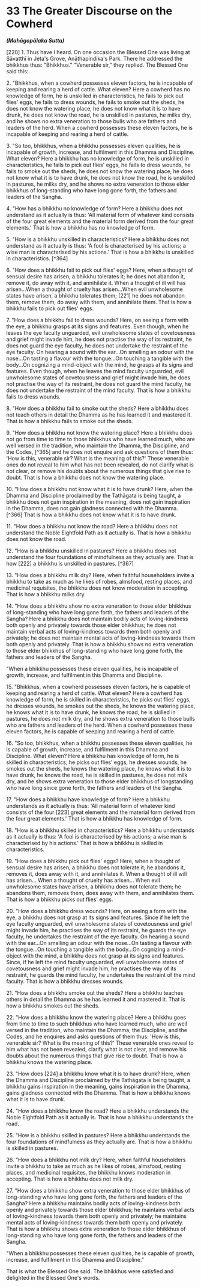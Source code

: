# 33 The Greater Discourse on the Cowherd
***(Mahāgopālaka Sutta)***

[220] 1. Thus have I heard. On one occasion the Blessed One was living at Sāvatthī in Jeta's Grove, Anāthapindika's Park. There he addressed the bhikkhus thus: "Bhikkhus." "Venerable sir," they replied. The Blessed One said this:

2\. "Bhikkhus, when a cowherd possesses eleven factors, he is incapable of keeping and rearing a herd of cattle. What eleven? Here a cowherd has no knowledge of form, he is unskilled in characteristics, he fails to pick out flies' eggs, he fails to dress wounds, he fails to smoke out the sheds, he does not know the watering place, he does not know what it is to have drunk, he does not know the road, he is unskilled in pastures, he milks dry, and he shows no extra veneration to those bulls who are fathers and leaders of the herd. When a cowherd possesses these eleven factors, he is incapable of keeping and rearing a herd of cattle.

3\. "So too, bhikkhus, when a bhikkhu possesses eleven qualities, he is incapable of growth, increase, and fulfilment in this Dhamma and Discipline. What eleven? Here a bhikkhu has no knowledge of form, he is unskilled in characteristics, he fails to pick out flies' eggs, he fails to dress wounds, he fails to smoke out the sheds, he does not know the watering place, he does not know what it is to have drunk, he does not know the road, he is unskilled in pastures, he milks dry, and he shows no extra veneration to those elder bhikkhus of long-standing who have long gone forth, the fathers and leaders of the Sangha.

4\. "How has a bhikkhu no knowledge of form? Here a bhikkhu does not understand as it actually is thus: 'All material form of whatever kind consists of the four great elements and the material form derived from the four great elements.' That is how a bhikkhu has no knowledge of form.

5\. "How is a bhikkhu unskilled in characteristics? Here a bhikkhu does not understand as it actually is thus: 'A fool is characterised by his actions; a wise man is characterised by his actions.' That is how a bhikkhu is unskilled in characteristics. [^364]

6\. "How does a bhikkhu fail to pick out flies' eggs? Here, when a thought of sensual desire has arisen, a bhikkhu tolerates it; he does not abandon it, remove it, do away with it, and annihilate it. When a thought of ill will has arisen...When a thought of cruelty has arisen...When evil unwholesome states have arisen, a bhikkhu tolerates them; [221] he does not abandon them, remove them, do away with them, and annihilate them. That is how a bhikkhu fails to pick out flies' eggs.

7\. "How does a bhikkhu fail to dress wounds? Here, on seeing a form with the eye, a bhikkhu grasps at its signs and features. Even though, when he leaves the eye faculty unguarded, evil unwholesome states of covetousness and grief might invade him, he does not practise the way of its restraint, he does not guard the eye faculty, he does not undertake the restraint of the eye faculty. On hearing a sound with the ear...On smelling an odour with the nose...On tasting a flavour with the tongue...On touching a tangible with the body...On cognizing a mind-object with the mind, he grasps at its signs and features. Even though, when he leaves the mind faculty unguarded, evil unwholesome states of covetousness and grief might invade him, he does not practise the way of its restraint, he does not guard the mind faculty, he does not undertake the restraint of the mind faculty. That is how a bhikkhu fails to dress wounds.

8\. "How does a bhikkhu fail to smoke out the sheds? Here a bhikkhu does not teach others in detail the Dhamma as he has learned it and mastered it. That is how a bhikkhu fails to smoke out the sheds.

9\. "How does a bhikkhu not know the watering place? Here a bhikkhu does not go from time to time to those bhikkhus who have learned much, who are well versed in the tradition, who maintain the Dhamma, the Discipline, and the Codes, [^365] and he does not enquire and ask questions of them thus: 'How is this, venerable sir? What is the meaning of this?' These venerable ones do not reveal to him what has not been revealed, do not clarify what is not clear, or remove his doubts about the numerous things that give rise to doubt. That is how a bhikkhu does
not know the watering place.

10\. "How does a bhikkhu not know what it is to have drunk? Here, when the Dhamma and Discipline proclaimed by the Tathāgata is being taught, a bhikkhu does not gain inspiration in the meaning, does not gain inspiration in the Dhamma, does not gain gladness connected with the Dhamma. [^366] That is how a bhikkhu does not know what it is to have drunk.

11\. "How does a bhikkhu not know the road? Here a bhikkhu does not understand the Noble Eightfold Path as it actually is. That is how a bhikkhu does not know the road.

12\. "How is a bhikkhu unskilled in pastures? Here a bhikkhu does not understand the four foundations of mindfulness as they actually are. That is how [222] a bhikkhu is unskilled in pastures. [^367]

13\. "How does a bhikkhu milk dry? Here, when faithful householders invite a bhikkhu to take as much as he likes of robes, almsfood, resting places, and medicinal requisites, the bhikkhu does not know moderation in accepting. That is how a bhikkhu milks dry.

14\. "How does a bhikkhu show no extra veneration to those elder bhikkhus of long-standing who have long gone forth, the fathers and leaders of the Sangha? Here a bhikkhu does not maintain bodily acts of loving-kindness both openly and privately towards those elder bhikkhus; he does not maintain verbal acts of loving-kindness towards them both openly and privately; he does not maintain mental acts of loving-kindness towards them both openly and privately. That is how a bhikkhu shows no extra veneration to those elder bhikkhus of long-standing who have long gone forth, the fathers and leaders of the Sangha.

"When a bhikkhu possesses these eleven qualities, he is incapable of growth, increase, and fulfilment in this Dhamma and Discipline.

15\. "Bhikkhus, when a cowherd possesses eleven factors, he is capable of keeping and rearing a herd of cattle. What eleven? Here a cowherd has knowledge of form, he is skilled in characteristics, he picks out flies' eggs, he dresses wounds, he smokes out the sheds, he knows the watering place, he knows what it is to have drunk, he knows the road, he is skilled in pastures, he does not milk dry, and he shows extra veneration to those bulls who are fathers and leaders of the herd. When a cowherd
possesses these eleven factors, he is capable of keeping and rearing a herd of cattle.

16\. "So too, bhikkhus, when a bhikkhu possesses these eleven qualities, he is capable of growth, increase, and fulfilment in this Dhamma and Discipline. What eleven? Here a bhikkhu has knowledge of form, he is skilled in characteristics, he picks out flies' eggs, he dresses wounds, he smokes out the sheds, he knows the watering place, he knows what it is to have drunk, he knows the road, he is skilled in pastures, he does not milk dry, and he shows extra veneration to those elder bhikkhus of longstanding who have long since gone forth, the fathers and leaders of the Sangha.

17\. "How does a bhikkhu have knowledge of form? Here a bhikkhu understands as it actually is thus: 'All material form of whatever kind consists of the four [223] great elements and the material form derived from the four great elements.' That is how a bhikkhu has knowledge of form.

18\. "How is a bhikkhu skilled in characteristics? Here a bhikkhu understands as it actually is thus: 'A fool is characterised by his actions; a wise man is characterised by his actions.' That is how a bhikkhu is skilled in characteristics.

19\. "How does a bhikkhu pick out flies' eggs? Here, when a thought of sensual desire has arisen, a bhikkhu does not tolerate it; he abandons it, removes it, does away with it, and annihilates it. When a thought of ill will has arisen... When a thought of cruelty has arisen... When evil unwholesome states have arisen, a bhikkhu does not tolerate them; he abandons them, removes them, does away with them, and annihilates them. That is how a bhikkhu picks out flies' eggs.

20\. "How does a bhikkhu dress wounds? Here, on seeing a form with the eye, a bhikkhu does not grasp at its signs and features. Since if he left the eye faculty unguarded, evil unwholesome states of covetousness and grief might invade him, he practises the way of its restraint, he guards the eye faculty, he undertakes the restraint of the eye faculty. On hearing a sound with the ear...On smelling an odour with the nose...On tasting a flavour with the tongue...On touching a tangible with the body...On cognizing a mind-object with the mind, a bhikkhu does not grasp at its signs and features. Since, if he left the mind faculty unguarded, evil unwholesome states of covetousness
and grief might invade him, he practises the way of its restraint, he guards the mind faculty, he undertakes the restraint of the mind faculty. That is how a bhikkhu dresses wounds.

21\. "How does a bhikkhu smoke out the sheds? Here a bhikkhu teaches others in detail the Dhamma as he has learned it and mastered it. That is how a bhikkhu smokes out the sheds.

22\. "How does a bhikkhu know the watering place? Here a bhikkhu goes from time to time to such bhikkhus who have learned much, who are well versed in the tradition, who maintain the Dhamma, the Discipline, and the Codes, and he enquires and asks questions of them thus: 'How is this, venerable sir? What is the meaning of this?' These venerable ones reveal to him what has not been revealed, clarify what is not clear, and remove his doubts about the numerous things that give rise to doubt. That is how a bhikkhu knows the watering place.

23\. "How does [224] a bhikkhu know what it is to have drunk? Here, when the Dhamma and Discipline proclaimed by the Tathāgata is being taught, a bhikkhu gains inspiration in the meaning, gains inspiration in the Dhamma, gains gladness connected with the Dhamma. That is how a bhikkhu knows what it is to have drunk.

24\. "How does a bhikkhu know the road? Here a bhikkhu understands the Noble Eightfold Path as it actually is. That is how a bhikkhu understands the road.

25\. "How is a bhikkhu skilled in pastures? Here a bhikkhu understands the four foundations of mindfulness as they actually are. That is how a bhikkhu is skilled in pastures.

26\. "How does a bhikkhu not milk dry? Here, when faithful householders invite a bhikkhu to take as much as he likes of robes, almsfood, resting places, and medicinal requisites, the bhikkhu knows moderation in accepting. That is how a bhikkhu does not milk dry.

27\. "How does a bhikkhu show extra veneration to those elder bhikkhus of long-standing who have long gone forth, the fathers and leaders of the Sangha? Here a bhikkhu maintains bodily acts of loving-kindness both openly and privately towards those elder bhikkhus; he maintains verbal acts of loving-kindness towards them both openly and privately; he maintains mental acts of loving-kindness towards them both openly and privately. That is how a bhikkhu shows extra veneration to those elder
bhikkhus of long-standing who have long gone forth, the fathers and leaders of the Sangha.

"When a bhikkhu possesses these eleven qualities, he is capable of growth, increase, and fulfilment in this Dhamma and Discipline."

That is what the Blessed One said. The bhikkhus were satisfied and delighted in the Blessed One's words.